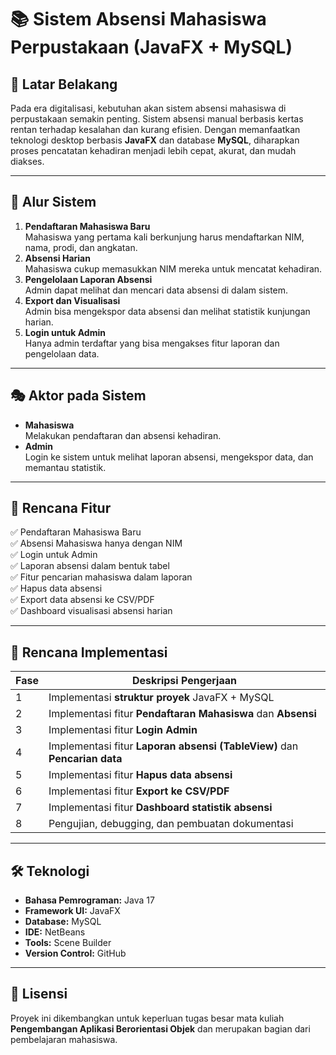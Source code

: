# 📚 Sistem Absensi Mahasiswa Perpustakaan (JavaFX + MySQL)

## 📝 Latar Belakang
Pada era digitalisasi, kebutuhan akan sistem absensi mahasiswa di perpustakaan semakin penting. Sistem absensi manual berbasis kertas rentan terhadap kesalahan dan kurang efisien. Dengan memanfaatkan teknologi desktop berbasis **JavaFX** dan database **MySQL**, diharapkan proses pencatatan kehadiran menjadi lebih cepat, akurat, dan mudah diakses.

---

## 🔄 Alur Sistem
1. **Pendaftaran Mahasiswa Baru**  
   Mahasiswa yang pertama kali berkunjung harus mendaftarkan NIM, nama, prodi, dan angkatan.
2. **Absensi Harian**  
   Mahasiswa cukup memasukkan NIM mereka untuk mencatat kehadiran.
3. **Pengelolaan Laporan Absensi**  
   Admin dapat melihat dan mencari data absensi di dalam sistem.
4. **Export dan Visualisasi**  
   Admin bisa mengekspor data absensi dan melihat statistik kunjungan harian.
5. **Login untuk Admin**  
   Hanya admin terdaftar yang bisa mengakses fitur laporan dan pengelolaan data.

---

## 🎭 Aktor pada Sistem
- **Mahasiswa**  
  Melakukan pendaftaran dan absensi kehadiran.
- **Admin**  
  Login ke sistem untuk melihat laporan absensi, mengekspor data, dan memantau statistik.

---

## 🎯 Rencana Fitur
✅ Pendaftaran Mahasiswa Baru  
✅ Absensi Mahasiswa hanya dengan NIM  
✅ Login untuk Admin  
✅ Laporan absensi dalam bentuk tabel  
✅ Fitur pencarian mahasiswa dalam laporan  
✅ Hapus data absensi  
✅ Export data absensi ke CSV/PDF  
✅ Dashboard visualisasi absensi harian

---

## 🧰 Rencana Implementasi
| Fase | Deskripsi Pengerjaan |
|------|------------------------|
| 1    | Implementasi **struktur proyek** JavaFX + MySQL |
| 2    | Implementasi fitur **Pendaftaran Mahasiswa** dan **Absensi** |
| 3    | Implementasi fitur **Login Admin** |
| 4    | Implementasi fitur **Laporan absensi (TableView)** dan **Pencarian data** |
| 5    | Implementasi fitur **Hapus data absensi** |
| 6    | Implementasi fitur **Export ke CSV/PDF** |
| 7    | Implementasi fitur **Dashboard statistik absensi** |
| 8    | Pengujian, debugging, dan pembuatan dokumentasi |

---

## 🛠️ Teknologi
- **Bahasa Pemrograman:** Java 17
- **Framework UI:** JavaFX
- **Database:** MySQL
- **IDE:** NetBeans
- **Tools:** Scene Builder
- **Version Control:** GitHub




---

## 📜 Lisensi
Proyek ini dikembangkan untuk keperluan tugas besar mata kuliah **Pengembangan Aplikasi Berorientasi Objek** dan merupakan bagian dari pembelajaran mahasiswa.  
